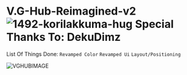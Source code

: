 # V.G-Hub-Reimagined-v2 ![1492-korilakkuma-hug](https://user-images.githubusercontent.com/52361495/207595993-089bab72-5627-4d07-82f4-8cfdc001bccd.png) Special Thanks To: DekuDimz
List Of Things Done: 
`Revamped Color` 
`Revamped Ui` 
`Layout/Positioning`

![VGHUBIMAGE](https://user-images.githubusercontent.com/52361495/207596755-78f290b6-0137-45e2-863f-6a36100f1d50.PNG)
